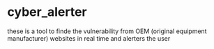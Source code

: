# cyber_alerter
these is a tool to finde the vulnerability from OEM (original equipment manufacturer) websites in real time and alerters the user
